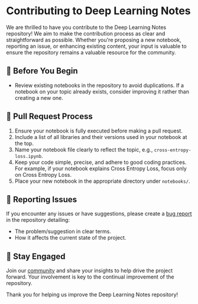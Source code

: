 # Contributing to Deep Learning Notes

We are thrilled to have you contribute to the Deep Learning Notes repository! We aim to make the contribution process as clear and straightforward as possible. Whether you're proposing a new notebook, reporting an issue, or enhancing existing content, your input is valuable to ensure the repository remains a valuable resource for the community.

## 📝 Before You Begin

- Review existing notebooks in the repository to avoid duplications. If a notebook on your topic already exists, consider improving it rather than creating a new one.

## 🔄 Pull Request Process

1. Ensure your notebook is fully executed before making a pull request.
2. Include a list of all libraries and their versions used in your notebook at the top.
3. Name your notebook file clearly to reflect the topic, e.g., `cross-entropy-loss.ipynb`.
4. Keep your code simple, precise, and adhere to good coding practices. For example, if your notebook explains Cross Entropy Loss, focus only on Cross Entropy Loss.
5. Place your new notebook in the appropriate directory under `notebooks/`.

## 🐞 Reporting Issues

If you encounter any issues or have suggestions, please create a [bug report]() in the repository detailing:
- The problem/suggestion in clear terms.
- How it affects the current state of the project.

## 💬 Stay Engaged

Join our [community](https://discord.gg/MkCpdsHZzJ) and share your insights to help drive the project forward. Your involvement is key to the continual improvement of the repository.

Thank you for helping us improve the Deep Learning Notes repository!
